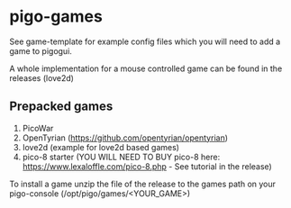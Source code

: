 # pigo-games

See game-template for example config files which you will need to add a game to pigogui.

A whole implementation for a mouse controlled game can be found in the releases (love2d)

## Prepacked games

1. PicoWar
2. OpenTyrian (https://github.com/opentyrian/opentyrian)
3. love2d (example for love2d based games)
4. pico-8 starter (YOU WILL NEED TO BUY pico-8 here: https://www.lexaloffle.com/pico-8.php - See tutorial in the release)

To install a game unzip the file of the release to the games path on your pigo-console (/opt/pigo/games/<YOUR_GAME>)
